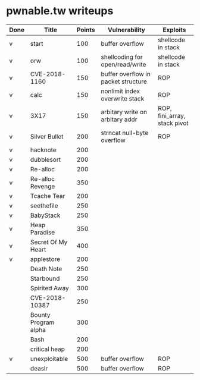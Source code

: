 # pwnable.tw writeups
| Done | Title | Points | Vulnerability | Exploits | 
| - | -------- | -------- | -------- | -------- |
| v | start  | 100 | buffer overflow | shellcode in stack |
| v | orw  | 100 | shellcoding for open/read/write | shellcode in stack |
| v | CVE-2018-1160  | 150 | buffer overflow in packet structure | ROP |
| v | calc  | 150 | nonlimit index overwrite stack | ROP |
| v | 3X17  | 150 | arbitary write on arbitary addr | ROP, fini_array, stack pivot |
| v | Silver Bullet  | 200 | strncat null-byte overflow | ROP |
| v | hacknote  | 200 |  |  |
| v | dubblesort  | 200 |  |  |
| v | Re-alloc  | 200 |  |  |
| v | Re-alloc Revenge  | 350 |  |  |
| v | Tcache Tear | 200 |  |  |
| v | seethefile | 250 |  |  |
| v | BabyStack  | 250 |  |  |
| v | Heap Paradise | 350 |  |  |
| v | Secret Of My Heart | 400 |  |  |
| v | applestore | 200 |  |  |
|  | Death Note | 250 |  |  |
|  | Starbound| 250 |  |  |
|  | Spirited Away | 300 |  |  |
|  | CVE-2018-10387 | 250 |  |  |
|  | Bounty Program alpha | 300 |  |  |
|  | Bash | 200 |  |  |
|  | critical heap | 200 |  |  |
| v | unexploitable | 500 | buffer overflow | ROP |
|  | deaslr | 500 | buffer overflow | ROP |










